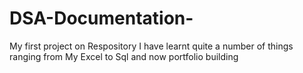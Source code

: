 # DSA-Documentation-
My first project on Respository 
I have learnt quite a number of things ranging from My Excel to Sql and now portfolio building
